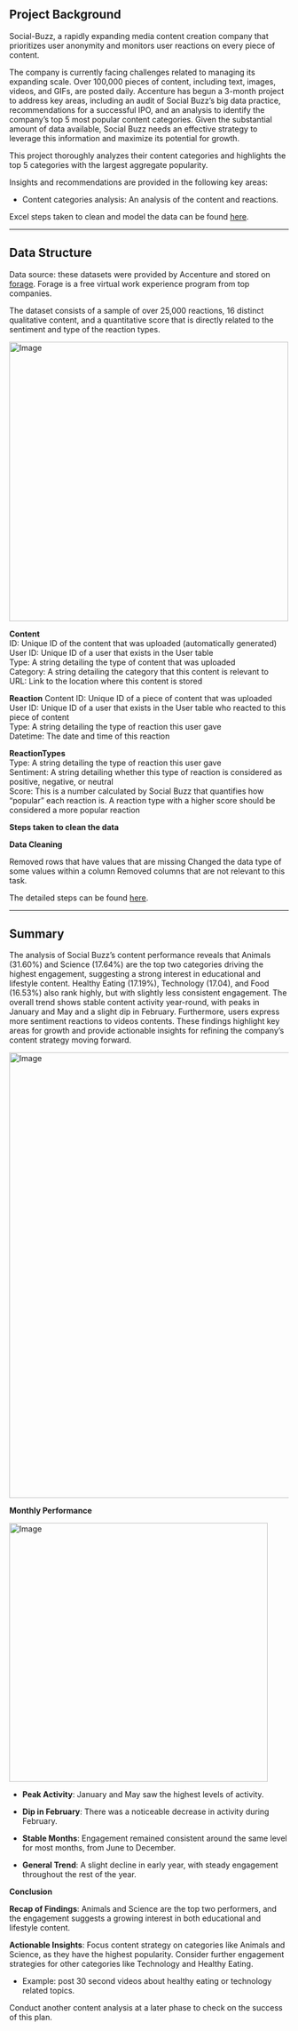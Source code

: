 <h2>Project Background</h2>

Social-Buzz, a rapidly expanding media content creation company that prioritizes user anonymity and monitors user reactions on every piece of content. 

The company is currently facing challenges related to managing its expanding scale. Over 100,000 pieces of content, including text, images, videos, and GIFs, are posted daily. Accenture has begun a 3-month project to address key areas, including an audit of Social Buzz’s big data practice, recommendations for a successful IPO, and an analysis to identify the company’s top 5 most popular content categories. Given the substantial amount of data available, Social Buzz needs an effective strategy to leverage this information and maximize its potential for growth.

This project thoroughly analyzes their content categories and highlights the top 5 categories with the largest aggregate popularity.




Insights and recommendations are provided in the following key areas:

+ Content categories analysis: An analysis of the content and reactions.


Excel steps taken to clean and model the data can be found [here](https://drive.google.com/file/d/1F7BrtKaQHzqIcI7OQDeNclLks4w-EpbS/view?usp=sharing).

----

<h2>Data Structure</h2> 

Data source: these datasets were provided by Accenture and stored on [forage](https://www.theforage.com/dashboard). Forage is a free virtual work experience program from top companies.

The dataset consists of a sample of over 25,000 reactions, 16 distinct qualitative content, and a quantitative score that is directly related to the sentiment and type of the reaction types.

<img width="503" alt="Image" src="https://github.com/user-attachments/assets/8a0bac18-4e46-4818-8b31-6d19d438da67" />

**Content**<br/>
ID: Unique ID of the content that was uploaded (automatically generated) <br/>
User ID: Unique ID of a user that exists in the User table<br/>
Type: A string detailing the type of content that was uploaded<br/>
Category: A string detailing the category that this content is relevant to<br/>
URL: Link to the location where this content is stored

**Reaction**
Content ID: Unique ID of a piece of content that was uploaded<br/>
User ID: Unique ID of a user that exists in the User table who reacted to this piece of content<br/>
Type: A string detailing the type of reaction this user gave<br/>
Datetime: The date and time of this reaction

**ReactionTypes**<br/>
Type: A string detailing the type of reaction this user gave<br/>
Sentiment: A string detailing whether this type of reaction is considered as positive, negative, or neutral<br/>
Score: This is a number calculated by Social Buzz that quantifies how “popular” each reaction is. A reaction type with a higher score should be considered a more popular reaction


**Steps taken to clean the data**

**Data Cleaning**

Removed rows that have values that are missing
Changed the data type of some values within a column
Removed columns that are not relevant to this task.

The detailed steps can be found [here](https://drive.google.com/file/d/1F7BrtKaQHzqIcI7OQDeNclLks4w-EpbS/view?usp=sharing).

---
<h2>Summary</h2> 

The analysis of Social Buzz’s content performance reveals that Animals (31.60%) and Science (17.64%) are the top two categories driving the highest engagement, suggesting a strong interest in educational and lifestyle content. Healthy Eating (17.19%), Technology (17.04), and Food (16.53%) also rank highly, but with slightly less consistent engagement. The overall trend shows stable content activity year-round, with peaks in January and May and a slight dip in February. Furthermore, users express more sentiment reactions to videos contents. These findings highlight key areas for growth and provide actionable insights for refining the company’s content strategy moving forward.

<img width="802" alt="Image" src="https://github.com/user-attachments/assets/0f198f8c-7026-4fe9-8ba7-2bf0d8f641bc" />
<br />




**Monthly Performance**


<img width="466" alt="Image" src="https://github.com/user-attachments/assets/a56ac5b5-bdd5-428d-be5f-ed848e3e227a" />


+ **Peak Activity**: January and May saw the highest levels of activity.

+ **Dip in February**: There was a noticeable decrease in activity during February.

+ **Stable Months**: Engagement remained consistent around the same level for most months, from June to December.

+ **General Trend**: A slight decline in early year, with steady engagement throughout the rest of the year.


**Conclusion**

**Recap of Findings**:
Animals and Science are the top two performers, and the engagement suggests a growing interest in both educational and lifestyle content.

**Actionable Insights**:
Focus content strategy on categories like Animals and Science, as they have the highest popularity.
Consider further engagement strategies for other categories like Technology and Healthy Eating.<br/>
+ Example: post 30 second videos about healthy eating or technology related topics.<br/>

Conduct another content analysis at a later phase to check on the success of this plan.




